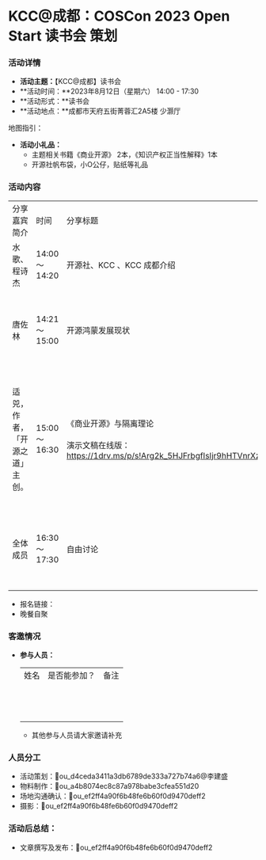 # KCC@成都：COSCon 2023 Open Start 读书会 策划

### **活动详情**

- **活动主题：**【KCC@成都】读书会
- **活动时间：**2023年8月12日（星期六） 14:00 - 17:30
- **活动形式：**读书会
- **活动地点：**成都市天府五街菁蓉汇2A5楼 少灏厅

地图指引：

- **活动小礼品：**
    - 主题相关书籍《商业开源》 2本，《知识产权正当性解释》1本
    - 开源社帆布袋，小O公仔，贴纸等礼品

### 活动内容

|     |     |     |     |
| --- | --- | --- | --- |
| 分享嘉宾简介 | 时间  | 分享标题 | 内容概要 |
| 水歌、程诗杰 | 14:00～14:20 | 开源社、KCC 、KCC 成都介绍 | Warmly welcome！ |
| 唐佐林 | 14:21～15:00 | 开源鸿蒙发展现状 | 什么是开源鸿蒙？<br><br>什么是Harmony OS？<br><br>开源鸿蒙产业发展综述<br><br>目前政策对开源操作系统的支持力度？ |
| 适兕，作者，「开源之道」主创。 | 15:00～16:30 | 《商业开源》与隔离理论<br><br>演示文稿在线版：https://1drv.ms/p/s!Arg2k_5HJFrbgfIsIjr9hHTVnrXzrg | 很遗憾，我们不得不去解释开源商业的正当性和合理性，这本身并无荒谬性可言，这就是知识的特性：总是需要不断的诠释和传播，而且随时都会在人类社会中消失。适兕这次采用开源许可、商业的逻辑、经济学的解释，谈一谈关于开源商业的前提，以及需要我们做什么。<br><br>推荐阅读图书： 0、《商业开源》https://book.douban.com/subject/36428793/<br><br>1、《经济解释》https://book.douban.com/subject/30398402/ |
| 全体成员 | 16:30～17:30 | 自由讨论 | 围绕但不限于以下主题进行交流：<br><br>0、谈一下自己本地的文化特色、产业结构和开源的关系<br><br>1、对KCC 成都的建议与期望，以及自己可以做什么 2、 技术开源和商业赚钱的逻辑 |

- 报名链接：
- 晚餐自聚

### **客邀情况**

- **参与人员：**
    
    |     |     |     |
    | --- | --- | --- |
    | 姓名  | 是否能参加？ | 备注  |
    |     |     |     |
    |     |     |     |
    |     |     |     |
    |     |     |     |
    |     |     |     |
    |     |     |     |
    |     |     |     |
    |     |     |     |
    |     |     |     |
    |     |     |     |
    |     |     |     |
    |     |     |     |
    |     |     |     |
    
    - 其他参与人员请大家邀请补充

### **人员分工**

- 活动策划：👤ou_d4ceda3411a3db6789de333a727b74a6@李建盛
- 物料制作：👤ou_a4b8074ec8c87a978babe3cfea551d20
- 场地沟通确认：👤ou_ef2ff4a90f6b48fe6b60f0d9470deff2
- 摄影：👤ou_ef2ff4a90f6b48fe6b60f0d9470deff2

### 活动后总结：

- 文章撰写及发布：👤ou_ef2ff4a90f6b48fe6b60f0d9470deff2